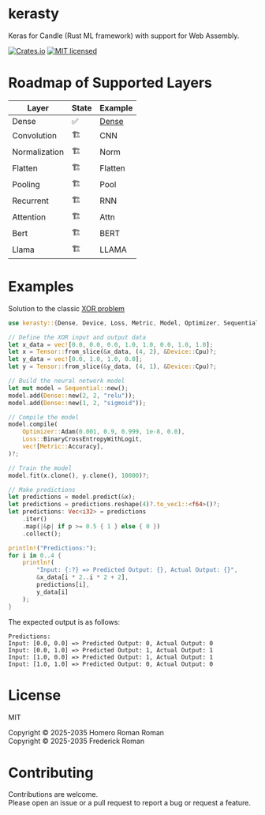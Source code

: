 # kerasty
Keras for Candle (Rust ML framework) with support for Web Assembly.

[![Crates.io][crates-badge]][crates-url]
[![MIT licensed][mit-badge]][mit-url]

[crates-badge]:  https://img.shields.io/badge/kerasty-0
[crates-url]: https://crates.io/crates/kerasty
[mit-badge]: https://img.shields.io/badge/license-MIT-blue.svg
[mit-url]: https://github.com/HomeroRR/kerasty/blob/main/LICENSE



# Roadmap of Supported Layers

 |       Layer      | State |                        Example                            |
 |------------------|---|-----------------------------------------------------------|
 |    Dense         |✅| [Dense](https://docs.rs/kerasty/latest/kerasty/layer/dense/struct.Dense.html) |
 |    Convolution   |🏗️| CNN|
 |    Normalization |🏗️| Norm|
 |    Flatten       |🏗️| Flatten|
 |    Pooling       |🏗️| Pool|
 |    Recurrent     |🏗️| RNN|
 |    Attention     |🏗️| Attn|
 |    Bert          |🏗️| BERT|
 |    Llama         |🏗️| LLAMA|

# Examples
Solution to the classic [XOR problem](https://www.geeksforgeeks.org/how-neural-networks-solve-the-xor-problem)

```rust
use kerasty::{Dense, Device, Loss, Metric, Model, Optimizer, Sequential, Tensor};

// Define the XOR input and output data
let x_data = vec![0.0, 0.0, 0.0, 1.0, 1.0, 0.0, 1.0, 1.0];
let x = Tensor::from_slice(&x_data, (4, 2), &Device::Cpu)?;
let y_data = vec![0.0, 1.0, 1.0, 0.0];
let y = Tensor::from_slice(&y_data, (4, 1), &Device::Cpu)?;

// Build the neural network model
let mut model = Sequential::new();
model.add(Dense::new(2, 2, "relu"));
model.add(Dense::new(1, 2, "sigmoid"));

// Compile the model
model.compile(
    Optimizer::Adam(0.001, 0.9, 0.999, 1e-8, 0.0),
    Loss::BinaryCrossEntropyWithLogit,
    vec![Metric::Accuracy],
)?;

// Train the model
model.fit(x.clone(), y.clone(), 10000)?;

// Make predictions
let predictions = model.predict(&x);
let predictions = predictions.reshape(4)?.to_vec1::<f64>()?;
let predictions: Vec<i32> = predictions
    .iter()
    .map(|&p| if p >= 0.5 { 1 } else { 0 })
    .collect();

println!("Predictions:");
for i in 0..4 {
    println!(
        "Input: {:?} => Predicted Output: {}, Actual Output: {}",
        &x_data[i * 2..i * 2 + 2],
        predictions[i],
        y_data[i]
    );
}
```
The expected output is as follows:
```shell
Predictions:
Input: [0.0, 0.0] => Predicted Output: 0, Actual Output: 0
Input: [0.0, 1.0] => Predicted Output: 1, Actual Output: 1
Input: [1.0, 0.0] => Predicted Output: 1, Actual Output: 1
Input: [1.0, 1.0] => Predicted Output: 0, Actual Output: 0
```
# License
MIT

Copyright © 2025-2035 Homero Roman Roman  
Copyright © 2025-2035 Frederick Roman

# Contributing

Contributions are welcome.  
Please open an issue or a pull request to report a bug or request a feature.